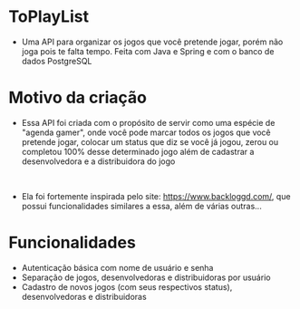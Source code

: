 # ToPlayList

- Uma API para organizar os jogos que você pretende jogar, porém não joga pois te falta tempo. Feita com Java e Spring e com o banco de dados PostgreSQL

# Motivo  da criação

- Essa API foi criada com o propósito de servir como uma espécie de "agenda gamer", onde você pode marcar todos os jogos que você pretende jogar, colocar um status que diz se você já jogou, zerou ou completou 100% desse determinado jogo além de cadastrar a desenvolvedora e a distribuidora do jogo

<br>

- Ela foi fortemente inspirada pelo site: https://www.backloggd.com/, que possui funcionalidades similares a essa, além de várias outras...

# Funcionalidades

- Autenticação básica com nome de usuário e senha
- Separação de jogos, desenvolvedoras e distribuidoras por usuário
- Cadastro de novos jogos (com seus respectivos status), desenvolvedoras e distribuidoras

